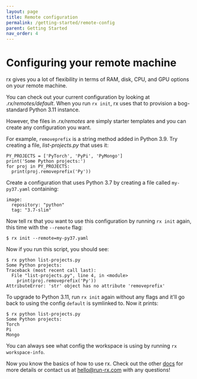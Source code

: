 ```yaml
---
layout: page
title: Remote configuration
permalink: /getting-started/remote-config
parent: Getting Started
nav_order: 4
---
```


# Configuring your remote machine

rx gives you a lot of flexibility in terms of RAM, disk, CPU, and GPU options
on your remote machine.

You can check out your current configuration by looking at
_.rx/remotes/default_. When you run `rx init`, rx uses that to provision a
bog-standard Python 3.11 instance.

However, the files in _.rx/remotes_ are simply starter templates and you can
create any configuration you want.

For example, `removeprefix` is a string method added in Python 3.9. Try
creating a file, _list-projects.py_ that uses it:

    PY_PROJECTS = ['PyTorch', 'PyPi', 'PyMongo']
    print('Some Python projects:')
    for proj in PY_PROJECTS:
      print(proj.removeprefix('Py'))

Create a configuration that uses Python 3.7 by creating a file called
`my-py37.yaml` containing:

    image:
      repository: "python"
      tag: "3.7-slim"

Now tell rx that you want to use this configuration by running `rx init`
again, this time with the `--remote` flag:

    $ rx init --remote=my-py37.yaml

Now if you run this script, you should see:

    $ rx python list-projects.py
    Some Python projects:
    Traceback (most recent call last):
      File "list-projects.py", line 4, in <module>
        print(proj.removeprefix('Py'))
    AttributeError: 'str' object has no attribute 'removeprefix'

To upgrade to Python 3.11, run `rx init` again without any flags and it'll
go back to using the config `default` is symlinked to. Now it prints:

    $ rx python list-projects.py
    Some Python projects:
    Torch
    Pi
    Mongo

You can always see what config the workspace is using by running
`rx workspace-info`.

Now you know the basics of how to use rx. Check out the other [docs](/docs) for
more details or contact us at hello@run-rx.com with any questions!
